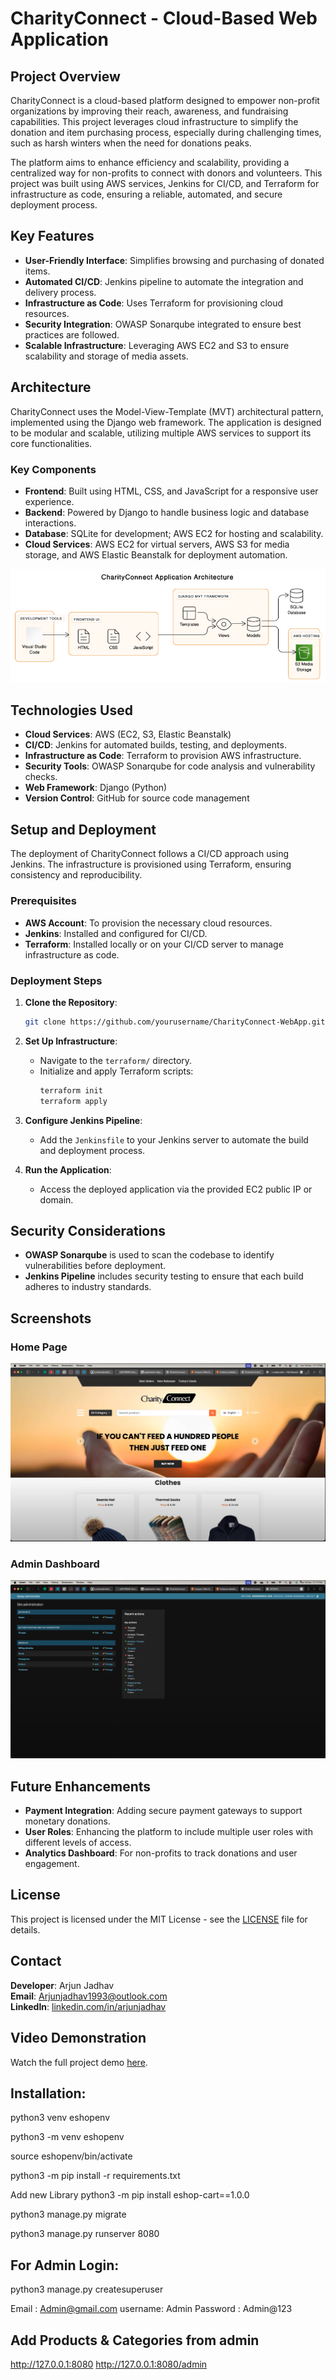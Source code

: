 # CharityConnect - Cloud-Based Web Application

## Project Overview
CharityConnect is a cloud-based platform designed to empower non-profit organizations by improving their reach, awareness, and fundraising capabilities. This project leverages cloud infrastructure to simplify the donation and item purchasing process, especially during challenging times, such as harsh winters when the need for donations peaks.

The platform aims to enhance efficiency and scalability, providing a centralized way for non-profits to connect with donors and volunteers. This project was built using AWS services, Jenkins for CI/CD, and Terraform for infrastructure as code, ensuring a reliable, automated, and secure deployment process.

## Key Features
- **User-Friendly Interface**: Simplifies browsing and purchasing of donated items.
- **Automated CI/CD**: Jenkins pipeline to automate the integration and delivery process.
- **Infrastructure as Code**: Uses Terraform for provisioning cloud resources.
- **Security Integration**: OWASP Sonarqube integrated to ensure best practices are followed.
- **Scalable Infrastructure**: Leveraging AWS EC2 and S3 to ensure scalability and storage of media assets.

## Architecture
CharityConnect uses the Model-View-Template (MVT) architectural pattern, implemented using the Django web framework. The application is designed to be modular and scalable, utilizing multiple AWS services to support its core functionalities.

### Key Components
- **Frontend**: Built using HTML, CSS, and JavaScript for a responsive user experience.
- **Backend**: Powered by Django to handle business logic and database interactions.
- **Database**: SQLite for development; AWS EC2 for hosting and scalability.
- **Cloud Services**: AWS EC2 for virtual servers, AWS S3 for media storage, and AWS Elastic Beanstalk for deployment automation.

![Architecture Diagram](documentation/architecture-diagram.png)

## Technologies Used
- **Cloud Services**: AWS (EC2, S3, Elastic Beanstalk)
- **CI/CD**: Jenkins for automated builds, testing, and deployments.
- **Infrastructure as Code**: Terraform to provision AWS infrastructure.
- **Security Tools**: OWASP Sonarqube for code analysis and vulnerability checks.
- **Web Framework**: Django (Python)
- **Version Control**: GitHub for source code management

## Setup and Deployment
The deployment of CharityConnect follows a CI/CD approach using Jenkins. The infrastructure is provisioned using Terraform, ensuring consistency and reproducibility.

### Prerequisites
- **AWS Account**: To provision the necessary cloud resources.
- **Jenkins**: Installed and configured for CI/CD.
- **Terraform**: Installed locally or on your CI/CD server to manage infrastructure as code.

### Deployment Steps
1. **Clone the Repository**:
   ```bash
   git clone https://github.com/yourusername/CharityConnect-WebApp.git
   ```

2. **Set Up Infrastructure**:
   - Navigate to the `terraform/` directory.
   - Initialize and apply Terraform scripts:
     ```bash
     terraform init
     terraform apply
     ```

3. **Configure Jenkins Pipeline**:
   - Add the `Jenkinsfile` to your Jenkins server to automate the build and deployment process.

4. **Run the Application**:
   - Access the deployed application via the provided EC2 public IP or domain.

## Security Considerations
- **OWASP Sonarqube** is used to scan the codebase to identify vulnerabilities before deployment.
- **Jenkins Pipeline** includes security testing to ensure that each build adheres to industry standards.

## Screenshots
### Home Page
![Home Page](documentation/screenshots/home-page.png)

### Admin Dashboard
![Admin Dashboard](documentation/screenshots/admin-dashboard.png)

## Future Enhancements
- **Payment Integration**: Adding secure payment gateways to support monetary donations.
- **User Roles**: Enhancing the platform to include multiple user roles with different levels of access.
- **Analytics Dashboard**: For non-profits to track donations and user engagement.

## License
This project is licensed under the MIT License - see the [LICENSE](LICENSE) file for details.

## Contact
**Developer**: Arjun Jadhav  
**Email**: [Arjunjadhav1993@outlook.com](mailto:Arjunjadhav1993@outlook.com)  
**LinkedIn**: [linkedin.com/in/arjunjadhav](https://linkedin.com/in/arjunjadhav)

## Video Demonstration
Watch the full project demo [here](https://youtu.be/TUdjQDRFuQ4).

## Installation:

python3 venv eshopenv 

python3 -m venv eshopenv

source eshopenv/bin/activate 

python3 -m pip install -r requirements.txt

Add new Library 
python3 -m pip install eshop-cart==1.0.0

python3 manage.py migrate

python3 manage.py runserver 8080

## For Admin Login:
python3 manage.py createsuperuser

Email : Admin@gmail.com
username: Admin
Password : Admin@123

## Add Products & Categories from admin

http://127.0.0.1:8080
http://127.0.0.1:8080/admin





